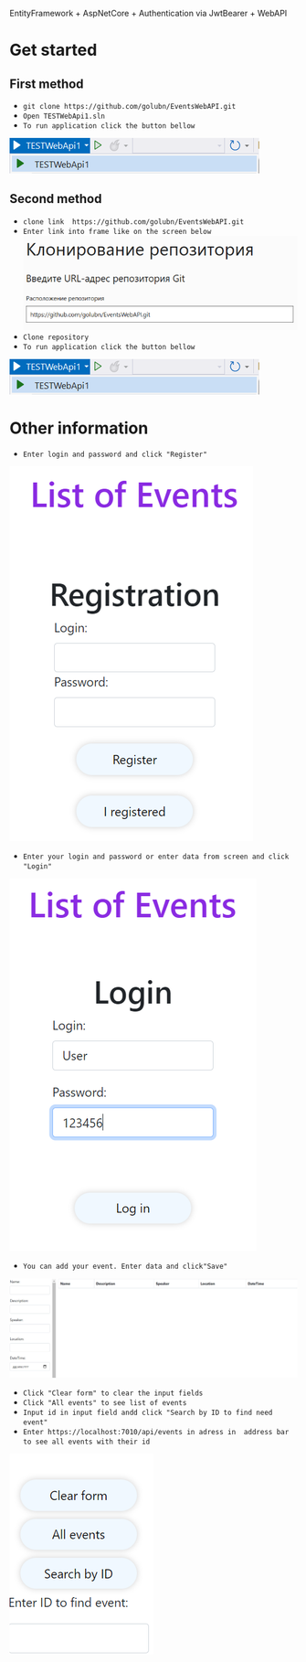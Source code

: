 EntityFramework + AspNetCore + Authentication via JwtBearer + WebAPI

# Get started
## First method 
- `git clone
https://github.com/golubn/EventsWebAPI.git`
- `Open TESTWebApi1.sln`
- `To run application click the button bellow`

![image](./GItHub/run.png)
## Second method 
- `clone link 
https://github.com/golubn/EventsWebAPI.git`
- `Enter link into frame like on the screen below`
![image](./GItHub/cloneVS.png)
- `Clone repository`
- `To run application click the button bellow`

![image](./GItHub/run.png)
# Other information
- `Enter login and password and click "Register"`

![image](./GItHub/rgsrt.png)
- `Enter your login and password or enter data from screen and click "Login"`

![image](./GItHub/login.png)
- `You can add your event. Enter data and click"Save"`

![image](./GItHub/events.png)

- `Click "Clear form" to clear the input fields`
- `Click "All events" to see list of events`
- `Input id in input field andd click "Search by ID to find need event"`
- `Enter https://localhost:7010/api/events in adress in  address bar to see all events with their id`

![image](./GItHub/button.png)
